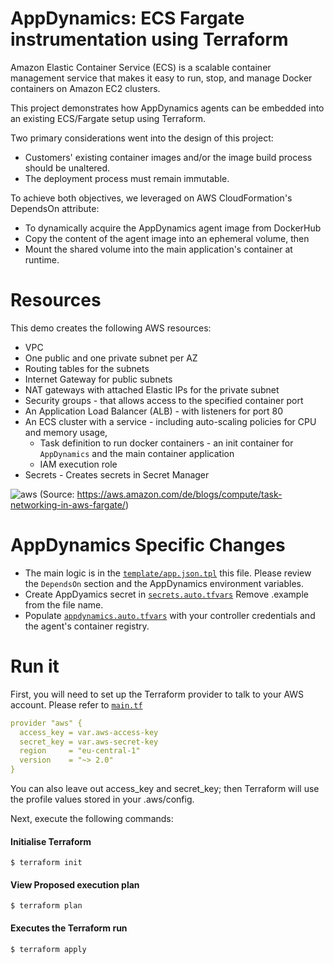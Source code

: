 # AppDynamics:  ECS Fargate instrumentation using Terraform 

Amazon Elastic Container Service (ECS) is a scalable container management service that makes it easy to run, stop, and manage Docker containers on Amazon EC2 clusters.

This project demonstrates how AppDynamics agents can be embedded into an existing ECS/Fargate setup using Terraform. 

Two primary considerations went into the design of this project: 

- Customers' existing container images and/or the image build process should be unaltered. 
- The deployment process must remain immutable. 

To achieve both objectives, we leveraged on AWS CloudFormation's DependsOn attribute: 

- To dynamically acquire the AppDynamics agent image from DockerHub
- Copy the content of the agent image into an ephemeral volume, then 
- Mount the shared volume into the main application's container at runtime. 

# Resources
This demo creates the following AWS resources:

- VPC
- One public and one private subnet per AZ
- Routing tables for the subnets
- Internet Gateway for public subnets
- NAT gateways with attached Elastic IPs for the private subnet
- Security groups - that allows access to the specified container port
- An Application Load Balancer (ALB) -  with listeners for port 80
- An ECS cluster with a service - including auto-scaling policies for CPU and memory usage, 
   -  Task definition to run docker containers - an init container for `AppDynamics` and the main container application
   -  IAM execution role
- Secrets - Creates secrets in Secret Manager

![aws](https://user-images.githubusercontent.com/2548160/111489223-da447980-8731-11eb-8dc7-260ab6c63121.png)
(Source: https://aws.amazon.com/de/blogs/compute/task-networking-in-aws-fargate/)

# AppDynamics Specific Changes 

- The main logic is in the <a href="https://github.com/Appdynamics/appdynamics-terraform-ecs-fargate/blob/main/template/app.json.tpl">`template/app.json.tpl`</a> this file. Please review the `DependsOn` section and the AppDynamics environment variables.  
- Create AppDyamics secret in  <a href="https://github.com/Appdynamics/appdynamics-terraform-ecs-fargate/blob/main/secrets.auto.tfvars.example">`secrets.auto.tfvars`</a> Remove .example from the file name. 
- Populate <a href="https://github.com/Appdynamics/appdynamics-terraform-ecs-fargate/blob/main/appdynamics.auto.tfvars">`appdynamics.auto.tfvars`</a> with your controller credentials and the agent's container registry. 


# Run it

First, you will need to set up the Terraform provider to talk to your AWS account. Please refer to <a href="https://github.com/Appdynamics/appdynamics-terraform-ecs-fargate/blob/main/main.tf">`main.tf`</a>

```yaml
provider "aws" {
  access_key = var.aws-access-key
  secret_key = var.aws-secret-key
  region     = "eu-central-1"
  version    = "~> 2.0"
}
```

You can also leave out access_key and secret_key; then Terraform will use the profile values stored in your .aws/config. 

Next, execute the following commands:

#### Initialise Terraform 
`$ terraform init`

#### View Proposed execution plan 
`$ terraform plan`

#### Executes the Terraform run
`$ terraform apply`


